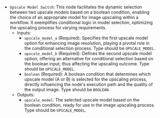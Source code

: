 - `Upscale Model Switch`: This node facilitates the dynamic selection between two upscale models based on a boolean condition, enabling the choice of an appropriate model for image upscaling within a workflow. It exemplifies conditional logic in model selection, optimizing the upscaling process for varying requirements.
    - Inputs:
        - `upscale_model_a` (Required): Specifies the first upscale model option for enhancing image resolution, playing a pivotal role in the conditional selection process. Type should be `UPSCALE_MODEL`.
        - `upscale_model_b` (Required): Defines the second upscale model option, offering an alternative for conditional selection based on the boolean input, thus affecting the upscaling outcome. Type should be `UPSCALE_MODEL`.
        - `boolean` (Required): A boolean condition that determines which upscale model (A or B) is selected for the upscaling process, directly influencing the node's execution path and the quality of the output image. Type should be `BOOLEAN`.
    - Outputs:
        - `upscale_model`: The selected upscale model based on the boolean condition, ready for use in the image upscaling process. Type should be `UPSCALE_MODEL`.

